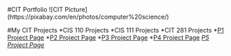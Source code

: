 <html lang="en">
<head>
  <meta charset="UTF-8">
  <meta name="viewport" content="width=device-width, initial-scale=1.0">
  <meta http-equiv="X-UA-Compatible" content="ie=edge">
  <title>CIT Portfolio</title>
</head>
<body>
  #CIT Portfolio
  ![CIT Picture](https://pixabay.com/en/photos/computer%20science/)

  #My CIT Projects
    *CIS 110 Projects
    *CIS 111 Projects
    *CIT 281 Projects
      *[P1 Project Page](https://github.com/UO-CIT/project-1-shannonzbylski)
      *[P2 Project Page](https://github.com/UO-CIT/project-2-shannonzbylski)
      *[P3 Project Page](https://github.com/UO-CIT/project-3-shannonzbylski)
      *[P4 Project Page](https://github.com/UO-CIT/project-4-shannonzbylski)
      *[P5 Project Page](https://github.com/UO-CIT/project-5-shannonzbylski)*


</body>
</html>
